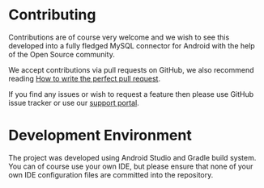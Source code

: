 # Contributing
Contributions are of course very welcome and we wish to see this developed into a fully fledged
MySQL connector for Android with the help of the Open Source community.

We accept contributions via pull requests on GitHub, we also recommend reading [How to write the perfect pull request](https://github.com/blog/1943-how-to-write-the-perfect-pull-request).

If you find any issues or wish to request a feature then please use GitHub issue tracker or use our [support portal](https://support.boardiesitsolutions.com).

# Development Environment
The project was developed using Android Studio and Gradle build system. You can of course use
your own IDE, but please ensure that none of your own IDE configuration files are committed
into the repository.
